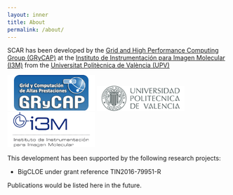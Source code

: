 ```yaml
---
layout: inner
title: About
permalink: /about/
---
```



SCAR has been developed by the [Grid and High Performance Computing Group (GRyCAP)](http://www.grycap.upv.es) at 
the [Instituto de Instrumentación para Imagen Molecular (I3M)](http://www.i3m.upv.es) from the [Universitat Politècnica de València (UPV)](http://www.upv.es)

<img src="https://github.com/amcaar/try.github.io/raw/master/images/grycap.png" width="200" />
<img src="https://github.com/amcaar/try.github.io/raw/master/images/upv.png" width="200" />
<img src="https://github.com/amcaar/try.github.io/raw/master/images/i3m.png" width="200" />

This development has been supported by the following research projects:

* BigCLOE under grant reference TIN2016-79951-R

Publications would be listed here in the future.
